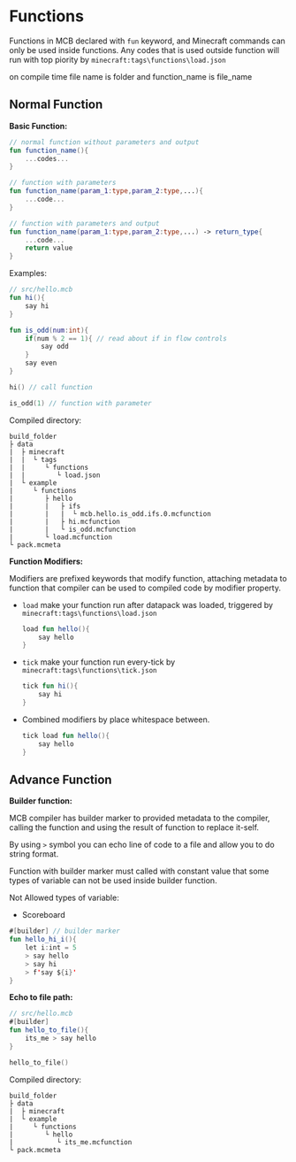 # Functions

Functions in MCB declared with `fun` keyword, and Minecraft commands can only be used inside functions. Any codes that is used outside function will run with top piority by `minecraft:tags\functions\load.json`

on compile time file name is folder and function_name is file_name

## Normal Function

**Basic Function:**

```kt
// normal function without parameters and output
fun function_name(){
    ...codes...
}

// function with parameters
fun function_name(param_1:type,param_2:type,...){
    ...code...
}

// function with parameters and output
fun function_name(param_1:type,param_2:type,...) -> return_type{
    ...code...
    return value
}
```

Examples:

```kt
// src/hello.mcb
fun hi(){
    say hi
}

fun is_odd(num:int){
    if(num % 2 == 1){ // read about if in flow controls
        say odd
    }
    say even
}

hi() // call function

is_odd(1) // function with parameter
```

Compiled directory:

```log
build_folder
├ data
|  ├ minecraft
|  |  └ tags
|  |     └ functions
|  |        └ load.json
|  └ example
|     └ functions
|        ├ hello
|        |   ├ ifs
|        |   |  └ mcb.hello.is_odd.ifs.0.mcfunction
|        |   ├ hi.mcfunction
|        |   └ is_odd.mcfunction
|        └ load.mcfunction
└ pack.mcmeta
```

**Function Modifiers:**

Modifiers are prefixed keywords that modify function, attaching metadata to function that compiler can be used to compiled code by modifier property.

- `load` make your function run after datapack was loaded, triggered by `minecraft:tags\functions\load.json`

    ```kt
    load fun hello(){
        say hello
    }
    ```

- `tick` make your function run every-tick by `minecraft:tags\functions\tick.json`

    ```kt
    tick fun hi(){
        say hi
    }
    ```

- Combined modifiers by place whitespace between.

    ```kt
    tick load fun hello(){
        say hello
    }
    ```

## Advance Function

**Builder function:**

MCB compiler has builder marker to provided metadata to the compiler,
calling the function and using the result of function to replace it-self.

By using `>` symbol you can echo line of code to a file and allow you to do string format.

Function with builder marker must called with constant value that some types of variable can not be used inside builder function.

Not Allowed types of variable:

- Scoreboard

```kt
#[builder] // builder marker
fun hello_hi_i(){
    let i:int = 5
    > say hello
    > say hi
    > f'say ${i}'
}
```

**Echo to file path:**

```kt
// src/hello.mcb
#[builder]
fun hello_to_file(){
    its_me > say hello
}

hello_to_file()
```

Compiled directory:

```log
build_folder
├ data
|  ├ minecraft
|  └ example
|     └ functions
|        └ hello
|           └ its_me.mcfunction
└ pack.mcmeta
```
